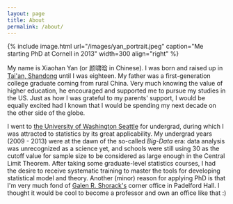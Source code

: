 ```yaml
---
layout: page
title: About
permalink: /about/
---
```


{% include image.html url="/images/yan_portrait.jpeg" caption="Me starting PhD at Cornell in 2013" width=300 align="right" %}

My name is Xiaohan Yan (or 颜啸晗 in Chinese). I was born and raised up in [Tai'an, Shandong](https://en.wikipedia.org/wiki/Tai%27an) until I was eighteen. My father was a first-generation college graduate coming from rural China. Very much knowing the value of higher education, he encouraged and supported me to pursue my studies in the US. Just as how I was grateful to my parents' support, I would be equally excited had I known that I would be spending my next decade on the other side of the globe. 

I went to [the University of Washington Seattle](https://www.washington.edu) for undergrad, during which I was attracted to statistics by its great applicability. My undergrad years (2009 - 2013) were at the dawn of the so-called *Big-Data* era: data analysis was unrecognized as a science yet, and schools were still using 30 as the cutoff value for sample size to be considered as large enough in the Central Limit Theorem. After taking some graduate-level statistics courses, I had the desire to receive systematic training to master the tools for developing statistical model and theory. Another (minor) reason for applying PhD is that I'm very much fond of [Galen R. Shorack's](https://www.stat.washington.edu/galen/) corner office in Padelford Hall. I thought it would be cool to become a professor and own an office like that :)


